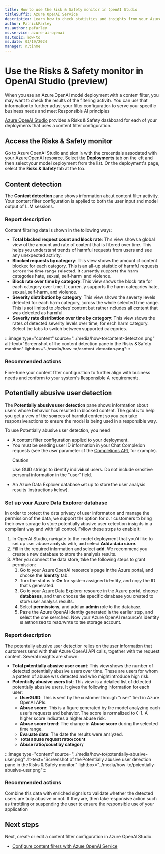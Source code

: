 ```yaml
---
title: How to use the Risk & Safety monitor in OpenAI Studio
titleSuffix: Azure OpenAI Service
description: Learn how to check statistics and insights from your Azure OpenAI content filtering activity.
author: PatrickFarley 
ms.author: pafarley 
ms.service: azure-ai-openai
ms.topic: how-to
ms.date: 03/19/2024
manager: nitinme
---
```


# Use the Risks & Safety monitor in OpenAI Studio (preview) 

When you use an Azure OpenAI model deployment with a content filter, you may want to check the results of the filtering activity. You can use that information to further adjust your filter configuration to serve your specific business needs and meet Responsible AI principles.  

[Azure OpenAI Studio](https://oai.azure.com/) provides a Risks & Safety dashboard for each of your deployments that uses a content filter configuration.

## Access the Risks & Safety monitor

Go to [Azure OpenAI Studio](https://oai.azure.com/) and sign in with the credentials associated with your Azure OpenAI resource. Select the **Deployments** tab on the left and then select your model deployment from the list. On the deployment's page, select the **Risks & Safety** tab at the top.

## Content detection   

The **Content detection** pane shows information about content filter activity. Your content filter configuration is applied to both the user input and model output of LLM sessions. 

### Report description

Content filtering data is shown in the following ways:
- **Total blocked request count and block rate**: This view shows a global view of the amount and rate of content that is filtered over time. This helps you understand trends of harmful requests from users and see any unexpected activity.
- **Blocked requests by category**: This view shows the amount of content blocked for each category. This is an all-up statistic of harmful requests across the time range selected. It currently supports the harm categories hate, sexual, self-harm, and violence.
- **Block rate over time by category**: This view shows the block rate for each category over time. It currently supports the harm categories hate, sexual, self-harm, and violence.
- **Severity distribution by category**: This view shows the severity levels detected for each harm category, across the whole selected time range. This is not limited to _blocked_ content but rather includes all content that was detected as harmful.
- **Severity rate distribution over time by category**: This view shows the rates of detected severity levels over time, for each harm category. Select the tabs to switch between supported categories.

:::image type="content" source="../media/how-to/content-detection.png" alt-text="Screenshot of the content detection pane in the Risks & Safety monitor." lightbox="../media/how-to/content-detection.png":::

### Recommended actions

Fine-tune your content filter configuration to further align with business needs and conform to your system's Responsible AI requirements.  

## Potentially abusive user detection   

The **Potentially abusive user detection** pane shows information about users whose behavior has resulted in blocked content. The goal is to help you get a view of the sources of harmful content so you can take responsive actions to ensure the model is being used in a responsible way. 

To use Potentially abusive user detection, you need:
- A content filter configuration applied to your deployment.
- You must be sending user ID information in your Chat Completion requests (see the _user_ parameter of the [Completions API](/azure/ai-services/openai/reference#completions), for example).
    > [!CAUTION]
    > Use GUID strings to identify individual users. Do not include sensitive personal information in the "user" field.
- An Azure Data Explorer database set up to store the user analysis results (instructions below).

### Set up your Azure Data Explorer database

In order to protect the data privacy of user information and manage the permission of the data, we support the option for our customers to bring their own storage to store potentially abusive user detection insights in a compliant way and with full control. Follow these steps to enable it:
1. In OpenAI Studio, navigate to the model deployment that you'd like to set up user abuse analysis with, and select **Add a data store**. 
1. Fill in the required information and select **add**. We recommend you create a new database to store the analysis results.
1. After you connect the data store, take the following steps to grant permission:
    1. Go to your Azure OpenAI resource's page in the Azure portal, and choose the **Identity** tab.
    1. Turn the status to **On** for system assigned identity, and copy the ID that's generated. 
    1. Go to your Azure Data Explorer resource in the Azure portal, choose **databases**, and then choose the specific database you created to store user analysis results.
    1. Select **permissions**, and add an **admin** role to the database.  
    1. Paste the Azure OpenAI identity generated in the earlier step, and select the one searched. Now your Azure OpenAI resource's identity is authorized to read/write to the storage account.

### Report description 

The potentially abusive user detection relies on the user information that customers send with their Azure OpenAI API calls, together with the request content. Several insights are shown:
- **Total potentially abusive user count**: This view shows the number of detected potentially abusive users over time. These are users for whom a pattern of abuse was detected and who might introduce high risk.
- **Potentially abusive users list**: This view is a detailed list of detected potentially abusive users. It gives the following information for each user: 
    - **UserGUID**: This is sent by the customer through "user" field in Azure OpenAI APIs.
    - **Abuse score**: This is a figure generated by the model analyzing each user's requests and behavior. The score is normalized to 0-1. A higher score indicates a higher abuse risk.  
    - **Abuse score trend**: The change in **Abuse score** during the selected time range.
    - **Evaluate date**: The date the results were analyzed.  
    - **Total abuse request ratio/count**
    - **Abuse ratio/count by category** 

:::image type="content" source="../media/how-to/potentially-abusive-user.png" alt-text="Screenshot of the Potentially abusive user detection pane in the Risks & Safety monitor." lightbox="../media/how-to/potentially-abusive-user.png":::

### Recommended actions

Combine this data with enriched signals to validate whether the detected users are truly abusive or not. If they are, then take responsive action such as throttling or suspending the user to ensure the responsible use of your application.

## Next steps

Next, create or edit a content filter configuration in Azure OpenAI Studio.

- [Configure content filters with Azure OpenAI Service](/azure/ai-services/openai/how-to/content-filters)
